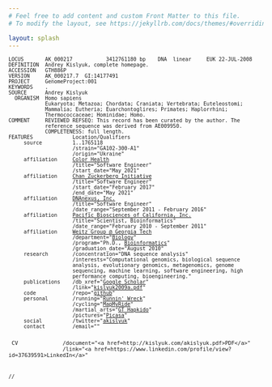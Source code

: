 ```yaml
---
# Feel free to add content and custom Front Matter to this file.
# To modify the layout, see https://jekyllrb.com/docs/themes/#overriding-theme-defaults

layout: splash
---
```


<pre style="font-size: small">LOCUS       AK_000217           3412761180 bp    DNA  linear     EUK 22-JUL-2008
DEFINITION  Andrey Kislyuk, complete homepage.
ACCESSION   GTH886P
VERSION     AK_000217.7  GI:14177491
PROJECT     GenomeProject:001
KEYWORDS    .
SOURCE      Andrey Kislyuk
  ORGANISM  Homo sapiens
            Eukaryota; Metazoa; Chordata; Craniata; Vertebrata; Euteleostomi;
            Mammalia; Eutheria; Euarchontoglires; Primates; Haplorrhini;
            Thermococcaceae; Hominidae; Homo.
COMMENT     REVIEWED REFSEQ: This record has been curated by the author. The
            reference sequence was derived from AE009950.
            COMPLETENESS: full length.
FEATURES             Location/Qualifiers
     source          1..1765118
                     /strain="GA102-300-A1"
                     /origin="Ukraine"
     affiliation     <a href="https://color.com/">Color Health</a>
                     /title="Software Engineer"
                     /start_date="May 2021"
     affiliation     <a href="https://chanzuckerberg.com/">Chan Zuckerberg Initiative</a>
                     /title="Software Engineer"
                     /start_date="February 2017"
                     /end_date="May 2021"
     affiliation     <a href="https://dnanexus.com/">DNAnexus, Inc.</a>
                     /title="Software Engineer"
                     /date_range="September 2011 - February 2016"
     affiliation     <a href="http://pacificbiosciences.com/">Pacific Biosciences of California, Inc.</a>
                     /title="Scientist, Bioinformatics"
                     /date_range="February 2010 - September 2011"
     affiliation     <a href="http://ecotheory.biology.gatech.edu/">Weitz Group @ Georgia Tech</a>
                     /department="<a href="http://www.biology.gatech.edu/">Biology</a>"
                     /program="Ph.D., <a href="http://www.biology.gatech.edu/graduate-programs/bioinformatics/">Bioinformatics</a>"
                     /graduation_date="August 2010"
     research        /concentration="DNA sequence analysis"
                     /interests="Computational genomics, biological sequence
                     analysis, evolutionary genomics, metagenomics, genome
                     sequencing, machine learning, software engineering, high
                     performance computing, bioengineering."
     publications    /db_xref="<a href="https://scholar.google.com/citations?user=7deTos4AAAAJ">Google Scholar</a>"
                     /link="<a href="http://topaz.gatech.edu/~kislyuk/kislyuk2009a.pdf">kislyuk2009a.pdf</a>"
     code            <!--/projects="Gentoo Linux scientific computing"
                     /tracker="<a href="/web/20140402063352/http://cia.vc/stats/author/weaver">cia</a>"
                     -->/repo="<a href=https://github.com/kislyuk>github</a>"<!--
     teaching-->
     personal        /running="<a href="http://cyberbuzz.gatech.edu/RunninWreck/">Runnin' Wreck</a>"
                     /cycling="<a href="http://www.mapmyride.com/ride/united-states/ga/atlanta/439859370">MapMyRide</a>"
                     /martial_arts="<a href="http://gthapkido.org/">GT Hapkido</a>"
                     /pictures="<a href="http://picasaweb.google.com/ak2178">Picasa</a>"
     social          /twitter="<a href="https://twitter.com/akislyuk">akislyuk</a>"
     contact         /email="<script type="text/javascript">Rot13.write("<n uers=znvygb:xvfylhx@tngrpu.rqh>xvfylhx@tngrpu.rqh</n>");</script>"
     CV              /document="<a href=http://kislyuk.com/akislyuk.pdf>PDF</a>"
                     /link="<a href=https://www.linkedin.com/profile/view?id=37639591>LinkedIn</a>"
//</pre>
